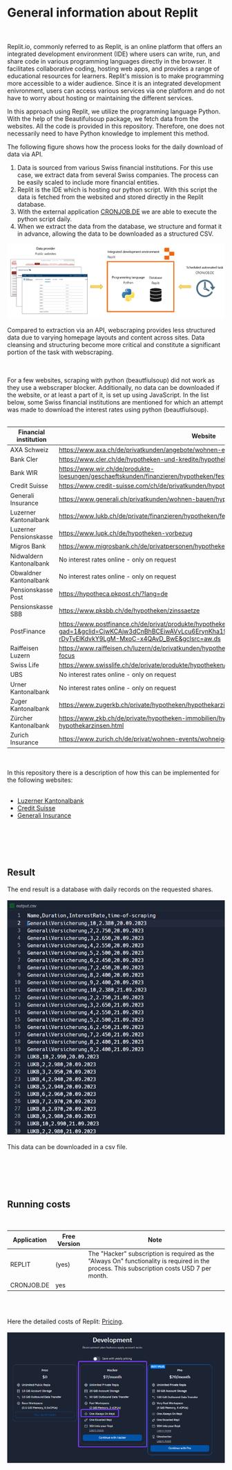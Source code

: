 # General information about Replit
<br><br>
Replit.io, commonly referred to as Replit, is an online platform that offers an integrated development environment (IDE) where users can write, run, and share code in various programming languages directly in the browser. It facilitates collaborative coding, hosting web apps, and provides a range of educational resources for learners. Replit's mission is to make programming more accessible to a wider audience. Since it is an integrated development enivronment, users can access various services via one platform and do not have to worry about hosting or maintaining the different services. 

In this approach using Replit, we utilize the programming language Python. With the help of the Beautifulsoup package, we fetch data from the websites. All the code is provided in this repository. Therefore, one does not necessarily need to have Python knowledge to implement this method.

The following figure shows how the process looks for the daily download of data via API.

1. Data is sourced from various Swiss financial institutions. For this use case, we extract data from several Swiss companies. The process can be easily scaled to include more financial entities.
2. Replit is the IDE which is hosting our python script. With this script the data is fetched from the websited and stored directly in the Replit database.  
3. With the external application [CRONJOB.DE](https://www.cronjob.de/) we are able to execute the python script daily.
4. When we extract the data from the database, we structure and format it in advance, allowing the data to be downloaded as a structured CSV. 

![Alt Image Text](./Images/RP_Overview.png "Dataflow")

Compared to extraction via an API, webscraping provides less structured data due to varying homepage layouts and content across sites. Data cleansing and structuring become more critical and constitute a significant portion of the task with webscraping.

<br><br>
For a few websites, scraping with python (beautfiulsoup) did not work as they use a webscraper blocker. Additionally, no data can be downloaded if the website, or at least a part of it, is set up using JavaScript. In the list below, some Swiss financial institutions are mentioned for which an attempt was made to download the interest rates using python (beautfiulsoup). 
<br><br>

| Financial institution  | Website                | Webscraper.io         |
|--------------------    |---------------------   |-------------------    |
| AXA Schweiz | https://www.axa.ch/de/privatkunden/angebote/wohnen-eigentum/hypotheken.html | Does *not* work|
| Bank Cler | https://www.cler.ch/de/hypotheken-und-kredite/hypotheken/hypothekarzinsen| Does *not* work|
| Bank WIR| https://www.wir.ch/de/produkte-loesungen/geschaeftskunden/finanzieren/hypotheken/festhypotheken | Works |
| Credit Suisse| https://www.credit-suisse.com/ch/de/privatkunden/hypothek/services/hypothekarzinsen.html | Does *not* work |
| Generali Insurance| https://www.generali.ch/privatkunden/wohnen-bauen/hypotheken | Works |
| Luzerner Kantonalbank| https://www.lukb.ch/de/private/finanzieren/hypotheken/festhypothek | Works |
| Luzerner Pensionskasse| https://www.lupk.ch/de/hypotheken-vorbezug | Works |
| Migros Bank| https://www.migrosbank.ch/de/privatpersonen/hypotheken-kredite/hypotheken/festhypothek.html | Works |
| Nidwaldern Kantonalbank| No interest rates online - only on request | Does *not* work |
| Obwaldner Kantonalbank| No interest rates online - only on request | Does *not* work |
| Pensionskasse Post| https://hypotheca.pkpost.ch/?lang=de | Works |
| Pensionskasse SBB| https://www.pksbb.ch/de/hypotheken/zinssaetze | Works |
| PostFinance| https://www.postfinance.ch/de/privat/produkte/hypotheken/zinssaetze-hypotheken.html?gad=1&gclid=CjwKCAjw3dCnBhBCEiwAVvLcu6ErynKha19h1Z-fJCizvungMx886DqeRR-rDyTyElKdvkY9LgM-MxoC-x4QAvD_BwE&gclsrc=aw.ds | Works |
| Raiffeisen Luzern| https://www.raiffeisen.ch/luzern/de/privatkunden/hypotheken/hypothekenzinsen.html#bankselector-focus | Does *not* work |
| Swiss Life| https://www.swisslife.ch/de/private/produkte/hypotheken/aktuelle-zinssaetze.html | Works |
| UBS | No interest rates online - only on request  | Does *not* work |
| Urner Kantonalbank| No interest rates online - only on request  | Does *not* work |
| Zuger Kantonalbank| https://www.zugerkb.ch/private/hypotheken/hypothekarzinsen | Works |
| Zürcher Kantonalbank| https://www.zkb.ch/de/private/hypotheken-immobilien/hypotheken-zinsen/aktuelle-hypothekarzinsen.html | Works |
| Zurich Insurance| https://www.zurich.ch/de/privat/wohnen-events/wohneigentum/hypothek | Works |

<br><br>
In this repository there is a description of how this can be implemented for the following websites:
<br><br>
- [Luzerner Kantonalbank](1Webscraper.io_LuzernerKantonalbank.md)
- [Credit Suisse](1Webscraper.io_CreditSuisse.md)
- [Generali Insurance](1Webscraper.io_Generali.md)


<br><br><br><br>

## Result
The end result is a database with daily records on the requested shares. 
<br><br>
![Alt Image Text](./Images/RP_Result.png "Result")
<br><br>
This data can be downloaded in a csv file.

<br><br><br><br>

## Running costs
<br>

| Application  | Free Version  | Note          |
|-----------   |---------------|---------------|
| REPLIT     | (yes)       | The "Hacker" subscription is required as the "Always On" functionality is required in the process. This subscription costs USD 7 per month. |
| CRONJOB.DE | yes         | |

<br><br>

Here the detailed costs of Replit: [Pricing](https://replit.com/pricing).  
<br>
![Alt Image Text](./Images/RP_Pricing.png "Pricing")
